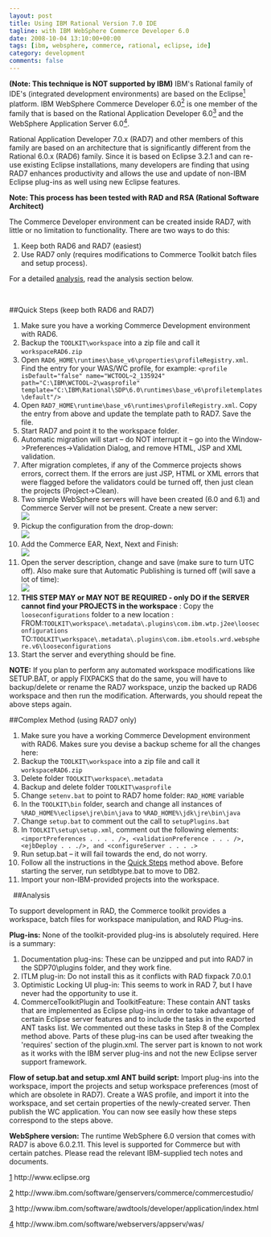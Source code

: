 ```yaml
---
layout: post
title: Using IBM Rational Version 7.0 IDE
tagline: with IBM WebSphere Commerce Developer 6.0
date: 2008-10-04 13:10:00+00:00
tags: [ibm, websphere, commerce, rational, eclipse, ide]
category: development
comments: false
---
```

**(Note: This technique is NOT supported by IBM)** IBM's Rational family of IDE's (integrated development environments) are based on the Eclipse<a name='sdendnote1anc' href='#sdendnote1sym'><sup>1</sup></a> platform. IBM WebSphere Commerce Developer 6.0<a name='sdendnote2anc' href='#sdendnote2sym'><sup>2</sup></a> is one member of the family that is based on the Rational Application Developer 6.0<a name='sdendnote3anc' href='#sdendnote3sym'><sup>3</sup></a> and the WebSphere Application Server 6.0<a name='sdendnote4anc' href='#sdendnote4sym'><sup>4</sup></a>.

<!-- more -->

Rational Application Developer 7.0.x (RAD7) and other members of this family are based on an architecture that is significantly different from the Rational 6.0.x (RAD6) family. Since it is based on Eclipse 3.2.1 and can re-use existing Eclipse installations, many developers are finding that using RAD7 enhances productivity and allows the use and update of non-IBM Eclipse plug-ins as well using new Eclipse features.

**Note: This process has been tested with RAD and RSA (Rational Software Architect)**

The Commerce Developer environment can be created inside RAD7, with little or no limitation to functionality. There are two ways to do this:
1. Keep both RAD6 and RAD7 (easiest)
2. Use RAD7 only (requires modifications to Commerce Toolkit batch files and setup process).

For a detailed <a href='#analysis'>analysis</a>, read the analysis section below.

<a name='rad7withcommerce6'>&nbsp;</a>

##Quick Steps (keep both RAD6 and RAD7)
1. Make sure you have a working Commerce Development environment with RAD6.
2. Backup the `TOOLKIT\workspace` into a zip file and call it `workspaceRAD6.zip`
3. Open `RAD6_HOME\runtimes\base_v6\properties\profileRegistry.xml`. Find the entry for your WAS/WC profile, for example:
`<profile isDefault="false" name="WCTOOL~2_135924" path="C:\IBM\WCTOOL~2\wasprofile" template="C:\IBM\Rational\SDP\6.0\runtimes\base_v6\profiletemplates\default"/>`
4. Open `RAD7_HOME\runtime\base_v6\runtimes\profileRegistry.xml`. Copy the entry from above and update the template path to RAD7. Save the file. 
5. Start RAD7 and point it to the workspace folder.
6. Automatic migration will start – do NOT interrupt it – go into the Window->Preferences->Validation Dialog, and remove HTML, JSP and XML validation.
7. After migration completes, if any of the Commerce projects shows errors, correct them. If the errors are just JSP, HTML or XML errors that were flagged before the validators could be turned off, then just clean the projects (Project->Clean).
8. Two simple WebSphere servers will have been created (6.0 and 6.1) and Commerce Server will not be present. Create a new server:<br/>
![]({{site.url}}/assets/2008/CreateServer.jpg)
9. Pickup the configuration from the drop-down:<br/>
![]({{site.url}}/assets/2008/PickupConfig.jpg)
10. Add the Commerce EAR, Next, Next and Finish: <br/>
![]({{site.url}}/assets/2008/AddCommerceApp.jpg)
11. Open the server description, change and save (make sure to turn UTC off).  Also make sure that Automatic Publishing is turned off (will save a lot of time): <br/>
![]({{site.url}}/assets/2008/RenameServer.jpg)
12. **THIS STEP MAY or MAY NOT BE REQUIRED - only DO if the SERVER cannot find your PROJECTS in the workspace** : Copy the `looseconfigurations` folder to a new location :
<br/>FROM:`TOOLKIT\workspace\.metadata\.plugins\com.ibm.wtp.j2ee\looseconfigurations`
<br/>TO:`TOOLKIT\workspace\.metadata\.plugins\com.ibm.etools.wrd.websphere.v6\looseconfigurations`
13. Start the server and everything should be fine.

**NOTE:** If you plan to perform any automated workspace modifications like SETUP.BAT, or apply FIXPACKS that do the same, you will have to backup/delete or rename the RAD7 workspace, unzip the backed up RAD6 workspace and then run the modification. Afterwards, you should repeat the above steps again.

##Complex Method (using RAD7 only)
1. Make sure you have a working Commerce Development environment with RAD6. Makes sure you devise a backup scheme for all the changes here:
2. Backup the `TOOLKIT\workspace` into a zip file and call it `workspaceRAD6.zip`
3. Delete folder `TOOLKIT\workspace\.metadata`
4. Backup and delete folder `TOOLKIT\wasprofile`
5. Change `setenv.bat` to point to RAD7 home folder: `RAD_HOME` variable
6. In the `TOOLKIT\bin` folder, search and change all instances of `%RAD_HOME%\eclipse\jre\bin\java` to `%RAD_HOME%\jdk\jre\bin\java`
7. Change `setup.bat` to comment out the call to `setupPlugins.bat`
8. In `TOOLKIT\setup\setup.xml`, comment out the following elements: `<importPreferences . . . . />, <validationPreference . . . />, <ejbDeploy . . ./>, and <configureServer . . . .>`
9. Run setup.bat – it will fail towards the end, do not worry.
10. Follow all the instructions in the <a href='#rad7withcommerce6'>Quick Steps</a> method above. Before starting the server, run setdbtype.bat to move to DB2.
11. Import your non-IBM-provided projects into the workspace.

<a name='analysis'>&nbsp;</a>
##Analysis

To support development in RAD, the Commerce toolkit provides a workspace, batch files for workspace manipulation, and RAD Plug-ins.

**Plug-ins:** None of the toolkit-provided plug-ins is absolutely required. Here is a summary:
1. Documentation plug-ins: These can be unzipped and put into RAD7 in the SDP70\plugins folder, and they work fine.
2. ITLM plug-in: Do not install this as it conflicts with RAD fixpack 7.0.0.1
3. Optimistic Locking UI plug-in: This seems to work in RAD 7, but I have never had the opportunity to use it.
4. CommerceToolkitPlugin and ToolkitFeature: These contain ANT tasks that are implemented as Eclipse plug-ins in order to take advantage of certain Eclipse server features and to include the tasks in the exported ANT tasks list. We commented out these tasks in Step 8 of the Complex method above. Parts of these plug-ins can be used after tweaking the 'requires' section of the plugin.xml. The server part is known to not work as it works with the IBM server plug-ins and not the new Eclipse server support framework.

**Flow of setup.bat and setup.xml ANT build script:** Import plug-ins into the workspace, import the projects and setup workspace preferences (most of which are obsolete in RAD7). Create a WAS profile, and import it into the workspace, and set certain properties of the newly-created server. Then publish the WC application. You can now see easily how these steps correspond to the steps above.

**WebSphere version:** The runtime WebSphere 6.0 version that comes with RAD7 is above 6.0.2.11. This level is supported for Commerce but with certain patches. Please read the relevant IBM-supplied tech notes and documents.

<p><a name='sdendnote1sym' href='#sdendnote1anc'>1</a>&nbsp;http://www.eclipse.org</p>
<p><a name='sdendnote2sym' href='#sdendnote2anc'>2</a>&nbsp;http://www.ibm.com/software/genservers/commerce/commercestudio/</p>
<p><a name='sdendnote3sym' href='#sdendnote3anc'>3</a>&nbsp;http://www.ibm.com/software/awdtools/developer/application/index.html</p>
<p><a name='sdendnote4sym' href='#sdendnote4anc'>4</a>&nbsp;http://www.ibm.com/software/webservers/appserv/was/</p>

